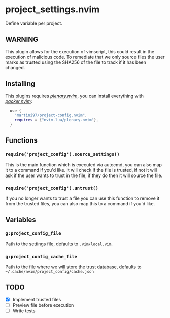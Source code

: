 # project_settings.nvim

Define variable per project.

## **WARNING**

This plugin allows for the execution of vimscript, this could result
in the execution of malicious code. To remediate that we only source files
the user marks as trusted using the SHA256 of the file to track if it has been
changed.

## Installing

This plugins requires [*plenary.nvim*](https://github.com/nvim-lua/plenary.nvim),
you can install everything with [*packer.nvim*](https://github.com/wbthomason/packer.nvim):

```lua
  use {
    "martini97/project-config.nvim",
    requires = {"nvim-lua/plenary.nvim"},
  }
```

## Functions

### `require('project_config').source_settings()`

This is the main function which is executed via autocmd, you can also map it to
a command if you'd like. It will check if the file is trusted, if not it will ask
if the user wants to trust in the file, if they do then it will source the file.

### `require('project_config').untrust()`

If you no longer wants to trust a file you can use this function to remove it from
the trusted files, you can also map this to a command if you'd like.

## Variables

### `g:project_config_file`

Path to the settings file, defaults to `.vim/local.vim`.

### `g:project_config_cache_file`

Path to the file where we will store the trust database, defaults to
`~/.cache/nvim/project_config/cache.json`

## TODO

+ [x] Implement trusted files
+ [ ] Preview file before execution
+ [ ] Write tests
